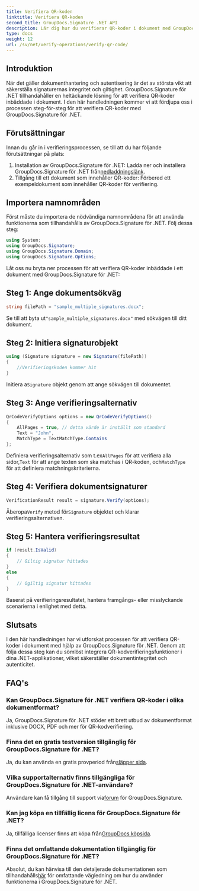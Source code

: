 ```yaml
---
title: Verifiera QR-koden
linktitle: Verifiera QR-koden
second_title: GroupDocs.Signature .NET API
description: Lär dig hur du verifierar QR-koder i dokument med GroupDocs.Signature för .NET. Omfattande handledning med steg-för-steg-guide.
type: docs
weight: 12
url: /sv/net/verify-operations/verify-qr-code/
---
```

## Introduktion
När det gäller dokumenthantering och autentisering är det av största vikt att säkerställa signaturernas integritet och giltighet. GroupDocs.Signature för .NET tillhandahåller en heltäckande lösning för att verifiera QR-koder inbäddade i dokument. I den här handledningen kommer vi att fördjupa oss i processen steg-för-steg för att verifiera QR-koder med GroupDocs.Signature för .NET.
## Förutsättningar
Innan du går in i verifieringsprocessen, se till att du har följande förutsättningar på plats:
1.  Installation av GroupDocs.Signature för .NET: Ladda ner och installera GroupDocs.Signature för .NET från[nedladdningslänk](https://releases.groupdocs.com/signature/net/).
2. Tillgång till ett dokument som innehåller QR-koder: Förbered ett exempeldokument som innehåller QR-koder för verifiering. 

## Importera namnområden
Först måste du importera de nödvändiga namnområdena för att använda funktionerna som tillhandahålls av GroupDocs.Signature för .NET. Följ dessa steg:

```csharp
using System;
using GroupDocs.Signature;
using GroupDocs.Signature.Domain;
using GroupDocs.Signature.Options;
```


Låt oss nu bryta ner processen för att verifiera QR-koder inbäddade i ett dokument med GroupDocs.Signature för .NET:
## Steg 1: Ange dokumentsökväg
```csharp
string filePath = "sample_multiple_signatures.docx";
```
 Se till att byta ut`"sample_multiple_signatures.docx"` med sökvägen till ditt dokument.
## Steg 2: Initiera signaturobjekt
```csharp
using (Signature signature = new Signature(filePath))
{
    //Verifieringskoden kommer hit
}
```
 Initiera a`Signature` objekt genom att ange sökvägen till dokumentet.
## Steg 3: Ange verifieringsalternativ
```csharp
QrCodeVerifyOptions options = new QrCodeVerifyOptions()
{
    AllPages = true, // detta värde är inställt som standard
    Text = "John",
    MatchType = TextMatchType.Contains
};
```
 Definiera verifieringsalternativ som t.ex`AllPages` för att verifiera alla sidor,`Text` för att ange texten som ska matchas i QR-koden, och`MatchType` för att definiera matchningskriterierna.
## Steg 4: Verifiera dokumentsignaturer
```csharp
VerificationResult result = signature.Verify(options);
```
 Åberopa`Verify` metod för`Signature` objektet och klarar verifieringsalternativen.
## Steg 5: Hantera verifieringsresultat
```csharp
if (result.IsValid)
{
    // Giltig signatur hittades
}
else
{
    // Ogiltig signatur hittades
}
```
Baserat på verifieringsresultatet, hantera framgångs- eller misslyckande scenarierna i enlighet med detta.

## Slutsats
I den här handledningen har vi utforskat processen för att verifiera QR-koder i dokument med hjälp av GroupDocs.Signature för .NET. Genom att följa dessa steg kan du sömlöst integrera QR-kodverifieringsfunktioner i dina .NET-applikationer, vilket säkerställer dokumentintegritet och autenticitet.
## FAQ's
### Kan GroupDocs.Signature för .NET verifiera QR-koder i olika dokumentformat?
Ja, GroupDocs.Signature för .NET stöder ett brett utbud av dokumentformat inklusive DOCX, PDF och mer för QR-kodverifiering.
### Finns det en gratis testversion tillgänglig för GroupDocs.Signature för .NET?
 Ja, du kan använda en gratis provperiod från[släpper sida](https://releases.groupdocs.com/).
### Vilka supportalternativ finns tillgängliga för GroupDocs.Signature för .NET-användare?
 Användare kan få tillgång till support via[forum](https://forum.groupdocs.com/c/signature/13) för GroupDocs.Signature.
### Kan jag köpa en tillfällig licens för GroupDocs.Signature för .NET?
 Ja, tillfälliga licenser finns att köpa från[GroupDocs köpsida](https://purchase.groupdocs.com/temporary-license/).
### Finns det omfattande dokumentation tillgänglig för GroupDocs.Signature för .NET?
 Absolut, du kan hänvisa till den detaljerade dokumentationen som tillhandahålls[här](https://reference.groupdocs.com/signature/net/) för omfattande vägledning om hur du använder funktionerna i GroupDocs.Signature för .NET.